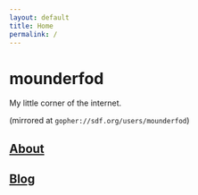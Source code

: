 ```yaml
---
layout: default
title: Home
permalink: /
---
```


# mounderfod

My little corner of the internet.

(mirrored at `gopher://sdf.org/users/mounderfod`)

## [About](/about)
## [Blog](/blog)
